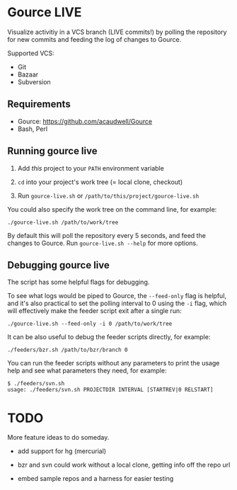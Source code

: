 Gource LIVE
===========
Visualize activitiy in a VCS branch (LIVE commits!) by polling
the repository for new commits and feeding the log
of changes to Gource.

Supported VCS:

* Git
* Bazaar
* Subversion


Requirements
------------
* Gource: https://github.com/acaudwell/Gource
* Bash, Perl


Running gource live
-------------------
1. Add *this* project to your `PATH` environment variable

2. `cd` into your project's work tree (= local clone, checkout)

3. Run `gource-live.sh` or `/path/to/this/project/gource-live.sh`

You could also specify the work tree on the command line, for example:

    ./gource-live.sh /path/to/work/tree

By default this will poll the repository every 5 seconds,
and feed the changes to Gource. Run `gource-live.sh --help`
for more options.


Debugging gource live
---------------------
The script has some helpful flags for debugging.

To see what logs would be piped to Gource,
the `--feed-only` flag is helpful, and it's also practical to set
the polling interval to 0 using the `-i` flag, which will effectively
make the feeder script exit after a single run:

    ./gource-live.sh --feed-only -i 0 /path/to/work/tree

It can be also useful to debug the feeder scripts directly,
for example:

    ./feeders/bzr.sh /path/to/bzr/branch 0

You can run the feeder scripts without any parameters to print
the usage help and see what parameters they need, for example:

    $ ./feeders/svn.sh 
    usage: ./feeders/svn.sh PROJECTDIR INTERVAL [STARTREV|0 RELSTART]


TODO
====
More feature ideas to do someday.

- add support for hg (mercurial)

- bzr and svn could work without a local clone, getting info off the repo url

- embed sample repos and a harness for easier testing
